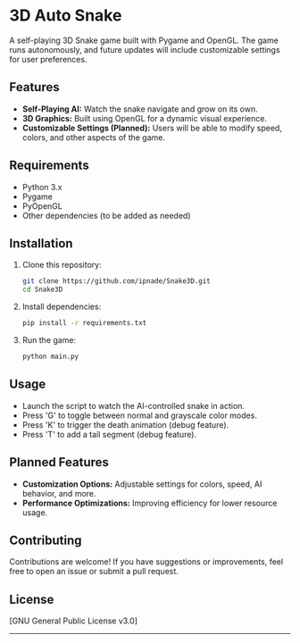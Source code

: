 # 3D Auto Snake

A self-playing 3D Snake game built with Pygame and OpenGL. The game runs autonomously, and future updates will include customizable settings for user preferences.

## Features
- **Self-Playing AI:** Watch the snake navigate and grow on its own.
- **3D Graphics:** Built using OpenGL for a dynamic visual experience.
- **Customizable Settings (Planned):** Users will be able to modify speed, colors, and other aspects of the game.

## Requirements
- Python 3.x
- Pygame
- PyOpenGL
- Other dependencies (to be added as needed)

## Installation
1. Clone this repository:
   ```sh
   git clone https://github.com/ipnade/Snake3D.git
   cd Snake3D
   ```
2. Install dependencies:
   ```sh
   pip install -r requirements.txt
   ```
3. Run the game:
   ```sh
   python main.py
   ```

## Usage
- Launch the script to watch the AI-controlled snake in action.
- Press 'G' to toggle between normal and grayscale color modes.
- Press 'K' to trigger the death animation (debug feature).
- Press 'T' to add a tail segment (debug feature).

## Planned Features
- **Customization Options:** Adjustable settings for colors, speed, AI behavior, and more.
- **Performance Optimizations:** Improving efficiency for lower resource usage.

## Contributing
Contributions are welcome! If you have suggestions or improvements, feel free to open an issue or submit a pull request.

## License
[GNU General Public License v3.0]

---
